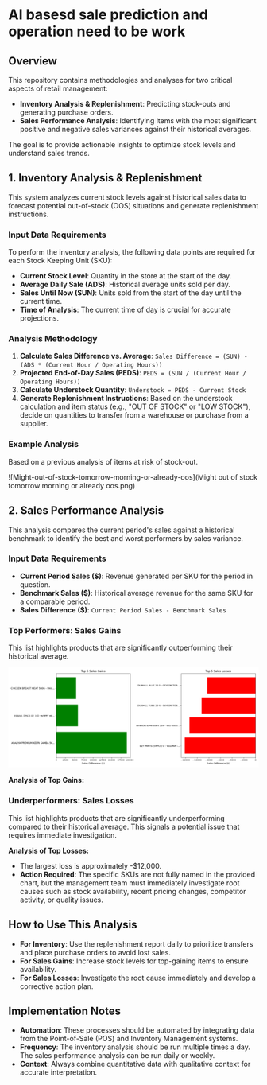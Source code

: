 # AI basesd sale prediction and operation need to be work

## Overview
This repository contains methodologies and analyses for two critical aspects of retail management:

- **Inventory Analysis & Replenishment**: Predicting stock-outs and generating purchase orders.
- **Sales Performance Analysis**: Identifying items with the most significant positive and negative sales variances against their historical averages.

The goal is to provide actionable insights to optimize stock levels and understand sales trends.

## 1. Inventory Analysis & Replenishment
This system analyzes current stock levels against historical sales data to forecast potential out-of-stock (OOS) situations and generate replenishment instructions.

### Input Data Requirements
To perform the inventory analysis, the following data points are required for each Stock Keeping Unit (SKU):

- **Current Stock Level**: Quantity in the store at the start of the day.
- **Average Daily Sale (ADS)**: Historical average units sold per day.
- **Sales Until Now (SUN)**: Units sold from the start of the day until the current time.
- **Time of Analysis**: The current time of day is crucial for accurate projections.

### Analysis Methodology
1. **Calculate Sales Difference vs. Average**: `Sales Difference = (SUN) - (ADS * (Current Hour / Operating Hours))`
2. **Projected End-of-Day Sales (PEDS)**: `PEDS = (SUN / (Current Hour / Operating Hours))`
3. **Calculate Understock Quantity**: `Understock = PEDS - Current Stock`
4. **Generate Replenishment Instructions**: Based on the understock calculation and item status (e.g., "OUT OF STOCK" or "LOW STOCK"), decide on quantities to transfer from a warehouse or purchase from a supplier.

### Example Analysis
Based on a previous analysis of items at risk of stock-out.

![Might-out-of-stock-tomorrow-morning-or-already-oos](Might out of stock tomorrow morning or already oos.png)



## 2. Sales Performance Analysis
This analysis compares the current period's sales against a historical benchmark to identify the best and worst performers by sales variance.

### Input Data Requirements
- **Current Period Sales ($)**: Revenue generated per SKU for the period in question.
- **Benchmark Sales ($)**: Historical average revenue for the same SKU for a comparable period.
- **Sales Difference ($)**: `Current Period Sales - Benchmark Sales`

### Top Performers: Sales Gains
This list highlights products that are significantly outperforming their historical average.

![Sales Difference Chart](sales_difference.png)

**Analysis of Top Gains:**


### Underperformers: Sales Losses
This list highlights products that are significantly underperforming compared to their historical average. This signals a potential issue that requires immediate investigation.

**Analysis of Top Losses:**
- The largest loss is approximately -$12,000.
- **Action Required**: The specific SKUs are not fully named in the provided chart, but the management team must immediately investigate root causes such as stock availability, recent pricing changes, competitor activity, or quality issues.

## How to Use This Analysis
- **For Inventory**: Use the replenishment report daily to prioritize transfers and place purchase orders to avoid lost sales.
- **For Sales Gains**: Increase stock levels for top-gaining items to ensure availability.
- **For Sales Losses**: Investigate the root cause immediately and develop a corrective action plan.

## Implementation Notes
- **Automation**: These processes should be automated by integrating data from the Point-of-Sale (POS) and Inventory Management systems.
- **Frequency**: The inventory analysis should be run multiple times a day. The sales performance analysis can be run daily or weekly.
- **Context**: Always combine quantitative data with qualitative context for accurate interpretation.
